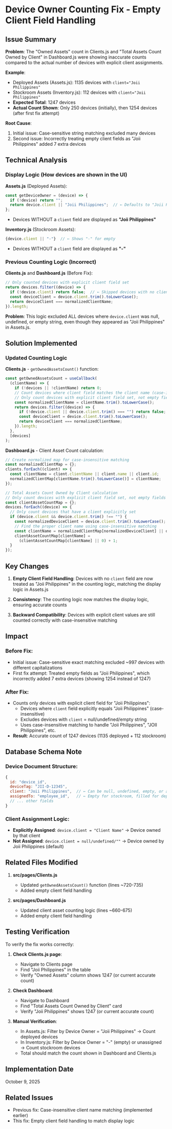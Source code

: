 # Device Owner Counting Fix - Empty Client Field Handling

## Issue Summary
**Problem**: The "Owned Assets" count in Clients.js and "Total Assets Count Owned by Client" in Dashboard.js were showing inaccurate counts compared to the actual number of devices with explicit client assignments.

**Example**: 
- Deployed Assets (Assets.js): 1135 devices with `client="Joii Philippines"`
- Stockroom Assets (Inventory.js): 112 devices with `client="Joii Philippines"`
- **Expected Total**: 1247 devices
- **Actual Count Shown**: Only 250 devices (initially), then 1254 devices (after first fix attempt)

**Root Cause**: 
1. Initial issue: Case-sensitive string matching excluded many devices
2. Second issue: Incorrectly treating empty client fields as "Joii Philippines" added 7 extra devices

## Technical Analysis

### Display Logic (How devices are shown in the UI)

**Assets.js** (Deployed Assets):
```javascript
const getDeviceOwner = (device) => {
  if (!device) return "";
  return device.client || "Joii Philippines";  // ← Defaults to "Joii Philippines"
};
```
- Devices WITHOUT a `client` field are displayed as **"Joii Philippines"**

**Inventory.js** (Stockroom Assets):
```javascript
{device.client || "-"}  // ← Shows "-" for empty
```
- Devices WITHOUT a `client` field are displayed as **"-"**

### Previous Counting Logic (Incorrect)

**Clients.js** and **Dashboard.js** (Before Fix):
```javascript
// Only counted devices with explicit client field set
return devices.filter((device) => {
  if (!device.client) return false;  // ← Skipped devices with no client field
  const deviceClient = device.client.trim().toLowerCase();
  return deviceClient === normalizedClientName;
}).length;
```

**Problem**: This logic excluded ALL devices where `device.client` was null, undefined, or empty string, even though they appeared as "Joii Philippines" in Assets.js.

## Solution Implemented

### Updated Counting Logic

**Clients.js** - `getOwnedAssetsCount()` function:
```javascript
const getOwnedAssetsCount = useCallback(
  (clientName) => {
    if (!devices || !clientName) return 0;
    // Count devices where client field matches the client name (case-insensitive)
    // Only count devices with explicit client field set, not empty fields
    const normalizedClientName = clientName.trim().toLowerCase();
    return devices.filter((device) => {
      if (!device.client || device.client.trim() === "") return false;
      const deviceClient = device.client.trim().toLowerCase();
      return deviceClient === normalizedClientName;
    }).length;
  },
  [devices]
);
```

**Dashboard.js** - Client Asset Count calculation:
```javascript
// Create normalized map for case-insensitive matching
const normalizedClientMap = {};
clients.forEach((client) => {
  const clientName = client.clientName || client.name || client.id;
  normalizedClientMap[clientName.trim().toLowerCase()] = clientName;
});

// Total Assets Count Owned by Client calculation
// Only count devices with explicit client field set, not empty fields
const clientAssetCountMap = {};
devices.forEach((device) => {
  // Only count devices that have a client explicitly set
  if (device.client && device.client.trim() !== "") {
    const normalizedDeviceClient = device.client.trim().toLowerCase();
    // Find the proper client name using case-insensitive matching
    const clientName = normalizedClientMap[normalizedDeviceClient] || device.client;
    clientAssetCountMap[clientName] =
      (clientAssetCountMap[clientName] || 0) + 1;
  }
});
```

## Key Changes

1. **Empty Client Field Handling**: Devices with no `client` field are now treated as "Joii Philippines" in the counting logic, matching the display logic in Assets.js

2. **Consistency**: The counting logic now matches the display logic, ensuring accurate counts

3. **Backward Compatibility**: Devices with explicit client values are still counted correctly with case-insensitive matching

## Impact

### Before Fix:
- Initial issue: Case-sensitive exact matching excluded ~997 devices with different capitalizations
- First fix attempt: Treated empty fields as "Joii Philippines", which incorrectly added 7 extra devices (showing 1254 instead of 1247)

### After Fix:
- Counts only devices with explicit client field for "Joii Philippines":
  - Devices where `client` field explicitly equals "Joii Philippines" (case-insensitive)
  - Excludes devices with `client` = null/undefined/empty string
  - Uses case-insensitive matching to handle "Joii Philippines", "JOII Philippines", etc.
- **Result**: Accurate count of 1247 devices (1135 deployed + 112 stockroom)

## Database Schema Note

### Device Document Structure:
```javascript
{
  id: "device_id",
  deviceTag: "JII-D-12345",
  client: "Joii Philippines",  // ← Can be null, undefined, empty, or a client name
  assignedTo: "employee_id",   // ← Empty for stockroom, filled for deployed
  // ... other fields
}
```

### Client Assignment Logic:
- **Explicitly Assigned**: `device.client = "Client Name"` → Device owned by that client
- **Not Assigned**: `device.client = null/undefined/""` → Device owned by Joii Philippines (default)

## Related Files Modified

1. **src/pages/Clients.js**
   - Updated `getOwnedAssetsCount()` function (lines ~720-735)
   - Added empty client field handling

2. **src/pages/Dashboard.js**
   - Updated client asset counting logic (lines ~660-675)
   - Added empty client field handling

## Testing Verification

To verify the fix works correctly:

1. **Check Clients.js page**:
   - Navigate to Clients page
   - Find "Joii Philippines" in the table
   - Verify "Owned Assets" column shows 1247 (or current accurate count)

2. **Check Dashboard**:
   - Navigate to Dashboard
   - Find "Total Assets Count Owned by Client" card
   - Verify "Joii Philippines" shows 1247 (or current accurate count)

3. **Manual Verification**:
   - In Assets.js: Filter by Device Owner = "Joii Philippines" → Count deployed devices
   - In Inventory.js: Filter by Device Owner = "-" (empty) or unassigned → Count stockroom devices
   - Total should match the count shown in Dashboard and Clients.js

## Implementation Date
October 9, 2025

## Related Issues
- Previous fix: Case-insensitive client name matching (implemented earlier)
- This fix: Empty client field handling to match display logic
